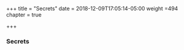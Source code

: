 +++
title = "Secrets"
date = 2018-12-09T17:05:14-05:00
weight =494
chapter = true

+++

### Secrets
